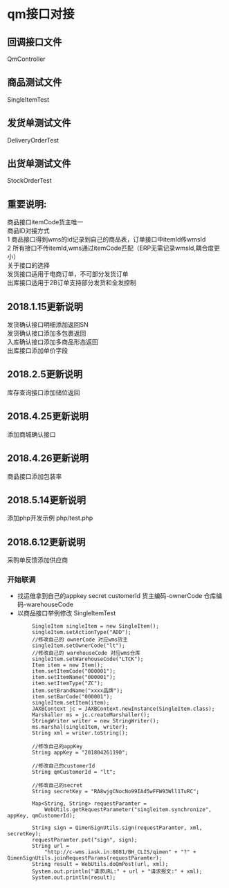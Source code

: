 # qm接口对接

## 回调接口文件
QmController
## 商品测试文件
SingleItemTest
## 发货单测试文件
DeliveryOrderTest
## 出货单测试文件
StockOrderTest
## 重要说明:
商品接口itemCode货主唯一<br>
商品ID对接方式<br>
  1 商品接口得到wms的id记录到自己的商品表，订单接口中itemId传wmsId<br>
  2 所有接口不传itemId,wms通过itemCode匹配（ERP无需记录wmsId,耦合度更小）<br>
关于接口的选择<br>
发货接口适用于电商订单，不可部分发货订单<br>
出库接口适用于2B订单支持部分发货和全发控制<br>

## 2018.1.15更新说明
发货确认接口明细添加返回SN<br>
发货确认接口添加多包裹返回<br>
入库确认接口添加多商品形态返回<br>
出库接口添加单价字段<br>

## 2018.2.5更新说明
库存查询接口添加储位返回

## 2018.4.25更新说明
添加商城确认接口

## 2018.4.26更新说明
商品接口添加包装率

## 2018.5.14更新说明
添加php开发示例 php/test.php

## 2018.6.12更新说明
采购单反馈添加供应商


### 开始联调
+ 找运维拿到自己的appkey secret customerId 货主编码-ownerCode 仓库编码-warehouseCode 
+ 以商品接口举例修改 SingleItemTest
```
        SingleItem singleItem = new SingleItem();
        singleItem.setActionType("ADD");
        //修改自己的 ownerCode 对应wms货主
        singleItem.setOwnerCode("lt");
        //修改自己的 warehouseCode 对应wms仓库
        singleItem.setWarehouseCode("LTCK");
        Item item = new Item();
        item.setItemCode("000001");
        item.setItemName("000001");
        item.setItemType("ZC");
        item.setBrandName("xxxx品牌");
        item.setBarCode("000001");
        singleItem.setItem(item);
        JAXBContext jc = JAXBContext.newInstance(SingleItem.class);
        Marshaller ms = jc.createMarshaller();
        StringWriter writer = new StringWriter();
        ms.marshal(singleItem, writer);
        String xml = writer.toString();
        
        //修改自己的appKey
        String appKey = "201804261190";
        
        //修改自己的customerId
        String qmCustomerId = "lt";
        
        //修改自己的secret
        String secretKey = "RA8wjgCNocNo99IAd5wFFW93Wll1TuRC";
        
        Map<String, String> requestParamter =
            WebUtils.getRequestParameter("singleitem.synchronize", appKey, qmCustomerId);
        
        String sign = QimenSignUtils.sign(requestParamter, xml, secretKey);
        requestParamter.put("sign", sign);
        String url =
            "http://c-wms.iask.in:8081/BH_CLIS/qimen" + "?" + QimenSignUtils.joinRequestParams(requestParamter);
        String result = WebUtils.doQmPost(url, xml);
        System.out.println("请求URL:" + url + "请求报文:" + xml);
        System.out.println(result);
```